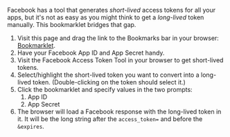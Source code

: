Facebook has a tool that generates *short-lived* access tokens for all your apps, but it's not as easy as you might think to get a *long-lived* token manually. This bookmarklet bridges that gap.

1. Visit this page and drag the link to the Bookmarks bar in your browser: <a href="https://dl.dropbox.com/u/82944/facebook-access-token-bookmarklet.html" target="_blank">Bookmarklet</a>.
1. Have your Facebook App ID and App Secret handy.
1. Visit the Facebook Access Token Tool in your browser to get short-lived tokens.
1. Select/highlight the short-lived token you want to convert into a long-lived token. (Double-clicking on the token should select it.)
1. Click the bookmarklet and specify values in the two prompts:
    1. App ID
    1. App Secret
1. The browser will load a Facebook response with the long-lived token in it. It will be the long string after the <code>access_token=</code> and before the <code>&expires</code>.